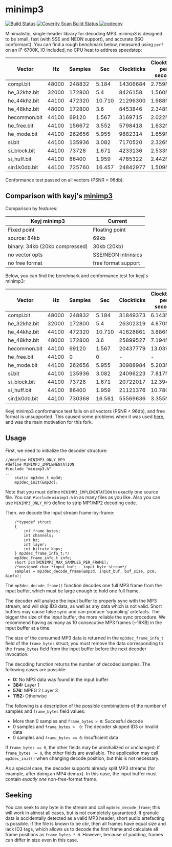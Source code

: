 minimp3
==========

[![Build Status](https://travis-ci.org/lieff/minimp3.svg)](https://travis-ci.org/lieff/minimp3)
<a href="https://scan.coverity.com/projects/lieff-minimp3">
  <img alt="Coverity Scan Build Status"
       src="https://scan.coverity.com/projects/14844/badge.svg"/>
</a>
[![codecov](https://codecov.io/gh/lieff/minimp3/branch/master/graph/badge.svg)](https://codecov.io/gh/lieff/minimp3)

Minimalistic, single-header library for decoding MP3. minimp3 is designed to be
small, fast (with SSE and NEON support), and accurate (ISO conformant). You can
find a rough benchmark below, measured using ``perf`` on an i7-6700K, IO
included, no CPU heat to address speedstep:

| Vector      | Hz    | Samples| Sec    | Clockticks | Clockticks per second | PSNR | Max diff |
| ----------- | ----- | ------ | ------ | --------- | ------ | ------ | - |
|compl.bit    | 48000 | 248832 | 5.184  | 14306684  | 2.759M | 124.22 | 1 |
|he_32khz.bit | 32000 | 172800 | 5.4    | 8426158   | 1.560M | 139.67 | 1 |
|he_44khz.bit | 44100 | 472320 | 10.710 | 21296300  | 1.988M | 144.04 | 1 |
|he_48khz.bit | 48000 | 172800 | 3.6    | 8453846   | 2.348M | 139.67 | 1 |
|hecommon.bit | 44100 | 69120  | 1.567  | 3169715   | 2.022M | 133.93 | 1 |
|he_free.bit  | 44100 | 156672 | 3.552  | 5798418   | 1.632M | 137.48 | 1 |
|he_mode.bit  | 44100 | 262656 | 5.955  | 9882314   | 1.659M | 118.00 | 1 |
|si.bit       | 44100 | 135936 | 3.082  | 7170520   | 2.326M | 120.30 | 1 |
|si_block.bit | 44100 | 73728  | 1.671  | 4233136   | 2.533M | 125.18 | 1 |
|si_huff.bit  | 44100 | 86400  | 1.959  | 4785322   | 2.442M | 107.98 | 1 |
|sin1k0db.bit | 44100 | 725760 | 16.457 | 24842977  | 1.509M | 111.03 | 1 |

Conformance test passed on all vectors (PSNR > 96db).

## Comparison with keyj's [minimp3](http://keyj.emphy.de/minimp3/)

Comparison by features:

| Keyj minimp3 | Current |
| ------------ | ------- |
| Fixed point  | Floating point |
| source: 84kb | 69kb |
| binary: 34kb (20kb compressed) | 30kb (20kb) |
| no vector opts | SSE/NEON intrinsics |
| no free format | free format support |

Below, you can find the benchmark and conformance test for keyj's minimp3: 


| Vector      | Hz    | Samples| Sec    | Clockticks | Clockticks per second | PSNR | Max diff |
| ----------- | ----- | ------ | ------ | --------- | ------  | ----- | - |
|compl.bit    | 48000 | 248832 | 5.184  | 31849373  | 6.143M  | 71.50 | 41 |
|he_32khz.bit | 32000 | 172800 | 5.4    | 26302319  | 4.870M  | 71.63 | 24 |
|he_44khz.bit | 44100 | 472320 | 10.710 | 41628861  | 3.886M  | 71.63 | 24 |
|he_48khz.bit | 48000 | 172800 | 3.6    | 25899527  | 7.194M  | 71.63 | 24 |
|hecommon.bit | 44100 | 69120  | 1.567  | 20437779  | 13.039M | 71.58 | 25 |
|he_free.bit  | 44100 | 0 | 0  | -  | - | -  | - |
|he_mode.bit  | 44100 | 262656 | 5.955  | 30988984  | 5.203M  | 71.78 | 27 |
|si.bit       | 44100 | 135936 | 3.082  | 24096223  | 7.817M  | 72.35 | 36 |
|si_block.bit | 44100 | 73728  | 1.671  | 20722017  | 12.394M | 71.84 | 26 |
|si_huff.bit  | 44100 | 86400  | 1.959  | 21121376  | 10.780M | 27.80 | 65535 |
|sin1k0db.bit | 44100 | 730368 | 16.561 | 55569636  | 3.355M  | 0.15  | 58814 |

Keyj minimp3 conformance test fails on all vectors (PSNR < 96db), and free 
format is unsupported. This caused some problems when it was used 
[here](https://github.com/lieff/lvg), and was the main motivation for this fork.

## Usage

First, we need to initialize the decoder structure:

```
//#define MINIMP3_ONLY_MP3
#define MINIMP3_IMPLEMENTATION
#include "minimp3.h"
...
    static mp3dec_t mp3d;
    mp3dec_init(&mp3d);
```

Note that you must define ``MINIMP3_IMPLEMENTATION`` in exactly one source file.
You can ``#include`` ``minimp3.h`` in as many files as you like.
Also you can use ``MINIMP3_ONLY_MP3`` define to strip MP1/MP2 decoding code.

Then. we decode the input stream frame-by-frame:

```
    /*typedef struct
    {
        int frame_bytes;
        int channels;
        int hz;
        int layer;
        int bitrate_kbps;
    } mp3dec_frame_info_t;*/
    mp3dec_frame_info_t info;
    short pcm[MINIMP3_MAX_SAMPLES_PER_FRAME];
    /*unsigned char *input_buf; - input byte stream*/
    samples = mp3dec_decode_frame(&mp3d, input_buf, buf_size, pcm, &info);
```

The ``mp3dec_decode_frame()`` function decodes one full MP3 frame from the 
input buffer, which must be large enough to hold one full frame. 

The decoder will analyze the input buffer to properly sync with the MP3 stream,
and will skip ID3 data, as well as any data which is not valid. Short buffers
may cause false sync and can produce 'squealing' artefacts. The bigger the size
of the input buffer, the more reliable the sync procedure. We recommend having
as many as 10 consecutive MP3 frames (~16KB) in the input buffer at a time.

The size of the consumed MP3 data is returned in the ``mp3dec_frame_info_t`` 
field of the ``frame_bytes`` struct; you must remove the data corresponding to 
the ``frame_bytes`` field  from the input buffer before the next decoder 
invocation.  

The decoding function returns the number of decoded samples. The following cases
are possible:

- **0:** No MP3 data was found in the input buffer  
- **384:**  Layer 1  
- **576:**  MPEG 2 Layer 3  
- **1152:** Otherwise  

The following is a description of the possible combinations of the number of
samples and ``frame_bytes`` field values:

- More than 0 samples and ``frame_bytes > 0``:  Succesful decode  
- 0 samples and ``frame_bytes >  0``: The decoder skipped ID3 or invalid data  
- 0 samples and ``frame_bytes == 0``: Insufficient data

If ``frame_bytes == 0``, the other fields may be uninitialized or unchanged; if
``frame_bytes != 0``, the other fields are available. The application may call 
``mp3dec_init()`` when changing decode position, but this is not necessary.  

As a special case, the decoder supports already split MP3 streams (for example,
after doing an MP4 demux). In this case, the input buffer must contain _exactly
one_ non-free-format frame.

## Seeking

You can seek to any byte in the stream and call ``mp3dec_decode_frame``; this
will work in almost all cases, but is not completely guaranteed. If granule data
is accidentally detected as a valid MP3 header, short audio artefacting is
possible. If the file is known to be cbr, then all frames have equal size and
lack ID3 tags, which allows us to decode the first frame and calculate all frame
positions as ``frame_bytes * N``. However, because of padding, frames can differ
in size even in this case.
